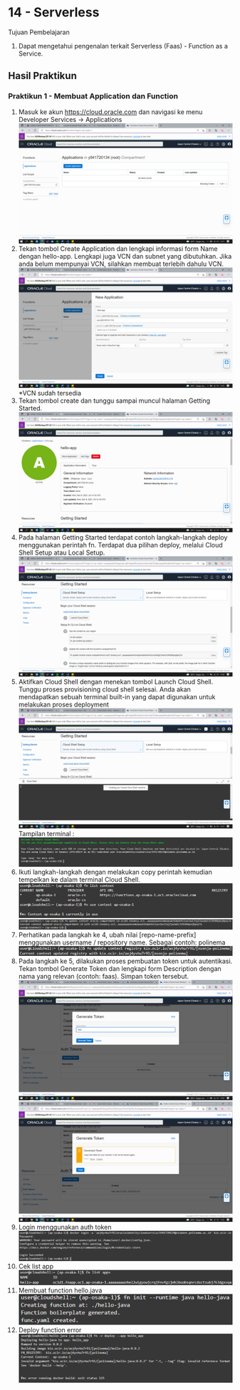 # 14 - Serverless

Tujuan Pembelajaran
1. Dapat mengetahui pengenalan terkait Serverless (Faas) - Function as a Service.

## Hasil Praktikun
### Praktikun 1 - Membuat Application dan Function

1. Masuk ke akun https://cloud.oracle.com dan navigasi ke menu Developer Services -> Applications
![Screenshot](img/applications.png)
2. Tekan tombol Create Application dan lengkapi informasi form Name dengan hello-app. Lengkapi juga VCN dan subnet yang dibutuhkan. Jika anda belum mempunyai VCN, silahkan membuat terlebih dahulu VCN.
![Screenshot](img/create_app.png) 
*VCN sudah tersedia
3. Tekan tombol create dan tunggu sampai muncul halaman Getting Started.
![Screenshot](img/created.png) 
4. Pada halaman Getting Started terdapat contoh langkah-langkah deploy menggunakan perintah fn. Terdapat dua pilihan deploy, melalui Cloud Shell Setup atau Local Setup.
![Screenshot](img/getting_started.png) 
5. Aktifkan Cloud Shell dengan menekan tombol Launch Cloud Shell. Tunggu proses provisioning cloud shell selesai. Anda akan mendapatkan sebuah terminal built-in yang dapat digunakan untuk melakukan proses deployment
![Screenshot](img/started.png) 
Tampilan terminal :
![Screenshot](img/deploy.png) 
6. Ikuti langkah-langkah dengan melakukan copy perintah kemudian tempelkan ke dalam terminal Cloud Shell.
![Screenshot](img/fn_list.png) 
![Screenshot](img/update.png) 
7. Perhatikan pada langkah ke 4, ubah nilai [repo-name-prefix] menggunakan username / repository name. Sebagai contoh: polinema
![Screenshot](img/prefix.png) 
8.	Pada langkah ke 5, dilakukan proses pembuatan token untuk autentikasi. Tekan tombol Generate Token dan lengkapi form Description dengan nama yang relevan (contoh: faas). Simpan token tersebut.
![Screenshot](img/token.png) 
![Screenshot](img/token2.png) 
9. Login menggunakan auth token
![Screenshot](img/login.png) 
10. Cek list app
![Screenshot](img/fn_list2.png) 
11. Membuat function hello.java
![Screenshot](img/hello.png) 
12. Deploy function error
![Screenshot](img/error.png) 



